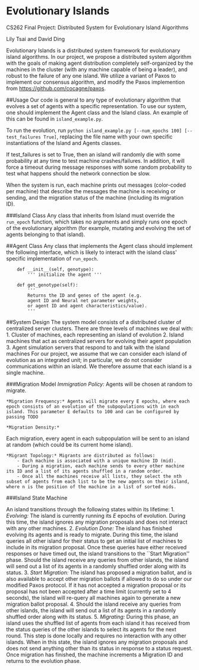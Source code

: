 # Evolutionary Islands
CS262 Final Project: Distributed System for Evolutionary Island Algorithms

Lily Tsai and David Ding

Evolutionary Islands is a distributed system framework for evolutionary island algorithms. 
In our project, we propose a distributed system algorithm with the goals of making agent distribution completely self-organized by the machines in the cluster (with any machine capable of being a leader), and robust to the failure of any one island. We utilize a variant of Paxos to implement our consensus algorithm, and modify the Paxos implemention from https://github.com/cocagne/paxos.

##Usage
Our code is general to any type of evolutionary algorithm that evolves a set of agents with a specific representation. To use our system, one should implement the Agent class and the Island class. An example of this can be found in `island_example.py`.

To run the evolution, run `python island_example.py [--num_epochs 100] [--test_failures True]`, replacing the file name with your own specific instantiations of the Island and Agents classes. 

If test_failures is set to True, then an island will randomly die with some probability at any time to test machine crashes/failures. In addition, it will force a timeout during message responses with some random probability to test what happens should the network connection be slow.

When the system is run, each machine prints out messages (color-coded per machine) that describe the messages the machine is receiving or sending, and the migration status of the machine (including its migration ID).

###Island Class
Any class that inherits from Island must override the `run_epoch` function, which takes no arguments and simply runs one epoch of the evolutionary algorithm (for example, mutating and evolving the set of agents belonging to that island).

##Agent Class
Any class that implements the Agent class should implement the following interface, which is likely to interact with the island class' specific implementation of `run_epoch`.
```
    def __init__(self, genotype):
        ''' initialize the agent '''

    def get_genotype(self):
        '''
        Returns the ID and genes of the agent (e.g. 
        agent ID and Neural net parameter weights,
        or agent ID and agent characteristics/value).
        '''
```

##System Design
The system model consists of a distributed cluster of centralized server clusters. There are three levels of machines we deal with:
    1. Cluster of machines, each representing an island of evolution
    2. Island machines that act as centralized servers for evolving their agent population 
    3. Agent simulation servers that respond to and talk with the island machines
For our project, we assume that we can consider each island of evolution as an integrated unit;
in particular, we do not consider communications within an island. We therefore assume that each island is a single machine.

###Migration Model
    *Immigration Policy:*
 Agents will be chosen at random to migrate.
    
    *Migration Frequency:* Agents will migrate every E epochs, where each epoch consists of an evolution of the subpopulations with in each island. This parameter E defaults to 100 and can be configured by passing TODO
    
    *Migration Density:* 
Each migration, every agent in each subpopulation will be sent to an island at random (which could be its current home island).
    
    *Migrant Topology:* Migrants are distributed as follows:
        - Each machine is associated with a unique machine ID (mid).
        - During a migration, each machine sends to every other machine its ID and a list of its agents shuffled in a random order.
        - Once all the machines receive all lists, they select the nth subset of agents from each list to be the new agents on their island, where n is the position of the machine in a list of sorted mids.

###Island State Machine

An island transitions through the following states within its lifetime:
    1. *Evolving:* The island is currently running its $E$ epochs of evolution. During this time, the island ignores any migration proposals and does not interact with any other machines.
    2. *Evolution Done:* The island has finished evolving its agents and is ready to migrate. During this time, the island queries all other island for their status to get an initial list of machines to include in its migration proposal. Once these queries have either received responses or have timed out, the island transitions to the ``Start Migration'' phase. Should the island receive any queries from other islands, the island will send out a list of its agents in a randomly shuffled order along with its status.
    3. *Start Migration:* The island has proposed a migration ballot, and is also available to accept other migration ballots if allowed to do so under our modified Paxos protocol. If it has not accepted a migration proposal or its proposal has not been accepted after a time limit (currently set to 4 seconds), the island will re-query all machines again to generate a new migration ballot proposal.
    4. Should the island receive any queries from other islands, the island will send out a list of its agents in a randomly shuffled order along with its status.
    5. *Migrating:* During this phase, an island uses the shuffled list of agents from each island it has received from the status queries of the other islands to select its agents for the next round. This step is done locally and requires no interaction with any other islands. When in this state, the island ignores any migration proposals and does not send anything other than its status in response to a status request. Once migration has finished, the machine increments a Migration ID and returns to the evolution phase.
